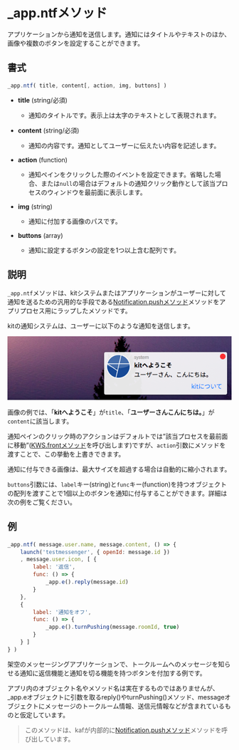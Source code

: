 # _app.ntfメソッド

アプリケーションから通知を送信します。通知にはタイトルやテキストのほか、画像や複数のボタンを設定することができます。

## 書式

```javascript
_app.ntf( title, content[, action, img, buttons] )
```

- **title** (string/必須)
  - 通知のタイトルです。表示上は太字のテキストとして表現されます。

- **content** (string/必須)
  - 通知の内容です。通知としてユーザーに伝えたい内容を記述します。

- **action** (function)
  - 通知ペインをクリックした際のイベントを設定できます。省略した場合、または`null`の場合はデフォルトの通知クリック動作として該当プロセスのウィンドウを最前面に表示します。

- **img** (string)
  - 通知に付加する画像のパスです。

- **buttons** (array)
  - 通知に設定するボタンの設定を1つ以上含む配列です。

## 説明

`_app.ntf`メソッドは、kitシステムまたはアプリケーションがユーザーに対して通知を送るための汎用的な手段である[Notification.pushメソッド](/Notification.push)メソッドをアプリプロセス用にラップしたメソッドです。

kitの通知システムは、ユーザーに以下のような通知を送信します。

![通知](images/ntf.png)

画像の例では、「**kitへようこそ**」が`title`、「**ユーザーさんこんにちは。**」が`content`に該当します。

通知ペインのクリック時のアクションはデフォルトでは”該当プロセスを最前面に移動”([KWS.frontメソッド](/KWS.front)を呼び出します)ですが、`action`引数にメソッドを渡すことで、この挙動を上書きできます。

通知に付与できる画像は、最大サイズを超過する場合は自動的に縮小されます。

`buttons`引数には、`label`キー(string)と`func`キー(function)を持つオブジェクトの配列を渡すことで1個以上のボタンを通知に付与することができます。詳細は次の例をご覧ください。

## 例

```javascript
_app.ntf( message.user.name, message.content, () => {
    launch('testmessenger', { openId: message.id })
    , message.user.icon, [ {
        label: '返信',
        func: () => {
            _app.e().reply(message.id)
        }
    },
    {
        label: '通知をオフ',
        func: () => {
            _app.e().turnPushing(message.roomId, true)
        }
    } ]
} )
```

架空のメッセージングアプリケーションで、トークルームへのメッセージを知らせる通知に返信機能と通知を切る機能を持つボタンを付加する例です。

アプリ内のオブジェクト名やメソッド名は実在するものではありませんが、_app.eオブジェクトに引数を取るreply()やturnPushing()メソッド、messageオブジェクトにメッセージのトークルーム情報、送信元情報などが含まれているものと仮定しています。

> このメソッドは、kafが内部的に[Notification.pushメソッド](/Notification.push)メソッドを呼び出しています。
